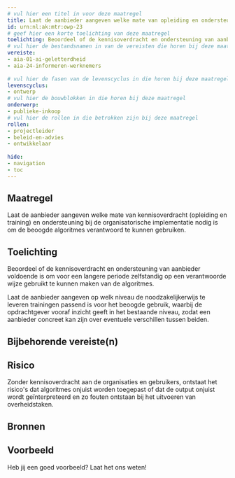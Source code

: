 ```yaml
---
# vul hier een titel in voor deze maatregel
title: Laat de aanbieder aangeven welke mate van opleiding en ondersteuning bij de implementatie nodig is om de beoogde algoritmes verantwoord te gebruiken.  
id: urn:nl:ak:mtr:owp-23
# geef hier een korte toelichting van deze maatregel
toelichting: Beoordeel of de kennisoverdracht en ondersteuning van aanbieder voldoende is om voor een langere periode zelfstandig op een verantwoorde wijze gebruikt te kunnen maken van de algoritmes. 
# vul hier de bestandsnamen in van de vereisten die horen bij deze maatregel
vereiste:
- aia-01-ai-geletterdheid
- aia-24-informeren-werknemers
  
# vul hier de fasen van de levenscyclus in die horen bij deze maatregel
levenscyclus:
- ontwerp
# vul hier de bouwblokken in die horen bij deze maatregel
onderwerp:
- publieke-inkoop
# vul hier de rollen in die betrokken zijn bij deze maatregel
rollen:
- projectleider
- beleid-en-advies
- ontwikkelaar
  
hide:
- navigation
- toc
---
```


<!-- tags -->
## Maatregel

Laat de aanbieder aangeven welke mate van kennisoverdracht (opleiding en training) en ondersteuning bij de organisatorische implementatie nodig is om de beoogde algoritmes verantwoord te kunnen gebruiken. 

## Toelichting
Beoordeel of de kennisoverdracht en ondersteuning van aanbieder voldoende is om voor een langere periode zelfstandig op een verantwoorde wijze gebruikt te kunnen maken van de algoritmes.

Laat de aanbieder aangeven op welk niveau de noodzakelijkerwijs te leveren trainingen passend is voor het beoogde gebruik, waarbij de opdrachtgever vooraf inzicht geeft in het bestaande niveau, zodat een aanbieder concreet kan zijn over eventuele verschillen tussen beiden.


## Bijbehorende vereiste(n)

<!-- list_vereisten_on_maatregelen_page -->

## Risico 
<!-- vul hier het specifieke risico in dat kan worden gemitigeerd met behulp van deze maatregel -->
Zonder kennisoverdracht aan de organisaties en gebruikers, ontstaat het risico's dat algoritmes onjuist worden toegepast of dat de output onjuist wordt geïnterpreteerd en zo fouten ontstaan bij het uitvoeren van overheidstaken.

## Bronnen

## Voorbeeld

Heb jij een goed voorbeeld? Laat het ons weten!

